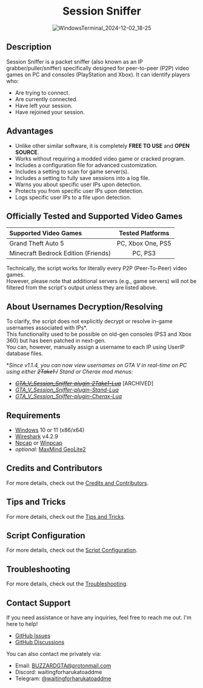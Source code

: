 <div align="center">

# Session Sniffer

![WindowsTerminal_2024-12-02_18-25](https://github.com/user-attachments/assets/ff855c9b-cbad-4381-b826-4ef2fe7560ba)

</div>

## Description

Session Sniffer is a packet sniffer (also known as an IP grabber/puller/sniffer) specifically designed for peer-to-peer (P2P) video games on PC and consoles (PlayStation and Xbox). It can identify players who:
- Are trying to connect.
- Are currently connected.
- Have left your session.
- Have rejoined your session.

## Advantages

- Unlike other similar software, it is completely **FREE TO USE** and **OPEN SOURCE**.
- Works without requiring a modded video game or cracked program.
- Includes a configuration file for advanced customization.
- Includes a setting to scan for game server(s).
- Includes a setting to fully save sessions into a log file.
- Warns you about specific user IPs upon detection.
- Protects you from specific user IPs upon detection.
- Logs specific user IPs to a file upon detection.

## Officially Tested and Supported Video Games

| Supported Video Games               | Tested Platforms  |
| :---------------------------------- | :---------------: |
| Grand Theft Auto 5                  | PC, Xbox One, PS5 |
| Minecraft Bedrock Edition (Friends) |      PC, PS3      |

Technically, the script works for literally every P2P (Peer-To-Peer) video games.<br>
However, please note that additional servers (e.g., game servers) will not be filtered from the script's output unless they are listed above.

## About Usernames Decryption/Resolving

To clarify, the script does not explicitly decrypt or resolve in-game usernames associated with IPs\*.<br>
This functionality used to be possible on old-gen consoles (PS3 and Xbox 360) but has been patched in next-gen.<br>
You can, however, manually assign a username to each IP using UserIP database files.

\*_Since v1.1.4, you can now view usernames on GTA V in real-time on PC using either ~~2Take1 /~~ Stand or Cherax mod menus:_
- ~~_[GTA_V_Session_Sniffer-plugin-2Take1-Lua](https://github.com/BUZZARDGTA/GTA_V_Session_Sniffer-plugin-2Take1-Lua)_~~ \[ARCHIVED\]<br>
- _[GTA_V_Session_Sniffer-plugin-Stand-Lua](https://github.com/BUZZARDGTA/GTA_V_Session_Sniffer-plugin-Stand-Lua)<br />_
- _[GTA_V_Session_Sniffer-plugin-Cherax-Lua](https://github.com/BUZZARDGTA/GTA_V_Session_Sniffer-plugin-Cherax-Lua)<br />_

## Requirements

- [Windows](https://www.microsoft.com/windows) 10 or 11 (x86/x64)
- [Wireshark](https://www.wireshark.org/) v4.2.9
- [Npcap](https://nmap.org/npcap/) or [Winpcap](https://www.winpcap.org/)
- _optional:_ [MaxMind GeoLite2](https://www.maxmind.com/)

## Credits and Contributors

For more details, check out the [Credits and Contributors](docs/CREDITS_and_CONTRIBUTORS.md).

## Tips and Tricks
For more details, check out the [Tips and Tricks](docs/TIPS_and_TRICKS.md).

## Script Configuration
For more details, check out the [Script Configuration](docs/CONFIGURATION.md).

## Troubleshooting
For more details, check out the [Troubleshooting](docs/TROUBLESHOOTING.md).

## Contact Support

If you need assistance or have any inquiries, feel free to reach me out. I'm here to help!

- [GitHub Issues](https://github.com/BUZZARDGTA/GTA-V-Session-Sniffer/issues)
- [GitHub Discussions](https://github.com/BUZZARDGTA/GTA-V-Session-Sniffer/discussions)

You can also contact me privately via:

- Email: BUZZARDGTA@protonmail.com
- Discord: waitingforharukatoaddme
- Telegram: [@waitingforharukatoaddme](https://t.me/waitingforharukatoaddme)
